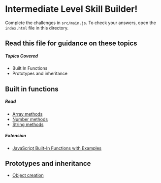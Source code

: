 # Intermediate Level Skill Builder!

Complete the challenges in ```src/main.js```. To check your answers, open the ```index.html``` file in this directory.

## Read this file for guidance on these topics

##### Topics Covered

- Built In Functions
- Prototypes and inheritance

## Built in functions

##### Read
- [Array methods](http://www.w3schools.com/js/js_array_methods.asp)
- [Number methods](http://www.w3schools.com/js/js_number_methods.asp)
- [String methods](http://www.w3schools.com/js/js_string_methods.asp)

##### Extension

- [JavaScript Built-In Functions with Examples](http://www.programming-free.com/2012/07/javascript-built-in-functions-with.html) 

## Prototypes and inheritance

- [Object creation](http://tylermcginnis.com/object-creation-in-javascript-functional-instantiation-vs-prototypal-instantiation-vs-pseudo-classical-instantiation/)


